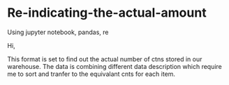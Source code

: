 # Re-indicating-the-actual-amount
Using jupyter notebook, pandas, re

Hi, 

This format is set to find out the actual number of ctns stored in our warehouse. The data is combining different data description which require me to sort and tranfer to the equivalant cnts for each item. 
